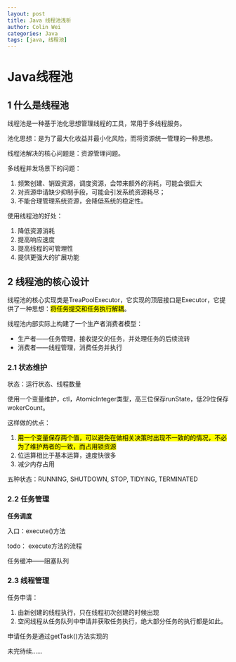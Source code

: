 ```yaml
---
layout: post
title: Java 线程池浅析
author: Colin Wei
categories: Java
tags: [java, 线程池]
---
```


# Java线程池

## 1 什么是线程池

线程池是一种基于池化思想管理线程的工具，常用于多线程服务。

池化思想：是为了最大化收益并最小化风险，而将资源统一管理的一种思想。

线程池解决的核心问题是：资源管理问题。

多线程并发场景下的问题：

1. 频繁创建、销毁资源，调度资源，会带来额外的消耗，可能会很巨大
2. 对资源申请缺少抑制手段，可能会引发系统资源耗尽；
3. 不能合理管理系统资源，会降低系统的稳定性。

使用线程池的好处：

1. 降低资源消耗
2. 提高响应速度
3. 提高线程的可管理性
4. 提供更强大的扩展功能

## 2 线程池的核心设计

线程池的核心实现类是TreaPoolExecutor，它实现的顶层接口是Executor，它提供了一种思想：<mark>将任务提交和任务执行解耦</mark>。

线程池内部实际上构建了一个生产者消费者模型：

- 生产者——任务管理，接收提交的任务，并处理任务的后续流转
- 消费者——线程管理，消费任务并执行

### 2.1 状态维护

状态：运行状态、线程数量

使用一个变量维护，ctl，AtomicInteger类型，高三位保存runState，低29位保存wokerCount。

这样做的优点：

1. <mark>用一个变量保存两个值，可以避免在做相关决策时出现不一致的的情况，不必为了维护两者的一致，而占用锁资源</mark>
2. 位运算相比于基本运算，速度快很多
3. 减少内存占用

五种状态：RUNNING, SHUTDOWN, STOP, TIDYING, TERMINATED

### 2.2 任务管理

**任务调度**

入口：execute()方法

todo： execute方法的流程

任务缓冲——阻塞队列

### 2.3 线程管理

任务申请：

1. 由新创建的线程执行，只在线程初次创建的时候出现
2. 空闲线程从任务队列中申请并获取任务执行，绝大部分任务的执行都是如此。

申请任务是通过getTask()方法实现的

未完待续……
